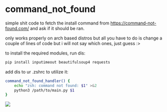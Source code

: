 # command_not_found
simple shit code to fetch the install command from https://command-not-found.com/ and ask if it should be ran.

only works properly on arch based distros but all you have to do is change a couple of lines of code but
i will not say which ones, just guess :> 

to install the required modules, run dis:
```sh
pip install inputimeout beautifulsoup4 requests
```

add dis to ur .zshrc to utilize it:
```sh
command_not_found_handler() {
    echo "zsh: command not found: $1" >&2
    python3 /path/to/main.py $1
}
```

<a href="https://asciinema.org/a/eUY0dFGnxOi2xDdIag3BFbbiQ" target="_blank"><img src="https://asciinema.org/a/eUY0dFGnxOi2xDdIag3BFbbiQ.svg" /></a>
